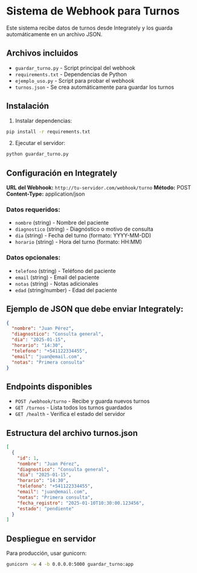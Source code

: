 # Sistema de Webhook para Turnos

Este sistema recibe datos de turnos desde Integrately y los guarda automáticamente en un archivo JSON.

## Archivos incluidos

- `guardar_turno.py` - Script principal del webhook
- `requirements.txt` - Dependencias de Python
- `ejemplo_uso.py` - Script para probar el webhook
- `turnos.json` - Se crea automáticamente para guardar los turnos

## Instalación

1. Instalar dependencias:
```bash
pip install -r requirements.txt
```

2. Ejecutar el servidor:
```bash
python guardar_turno.py
```

## Configuración en Integrately

**URL del Webhook:** `http://tu-servidor.com/webhook/turno`
**Método:** POST
**Content-Type:** application/json

### Datos requeridos:
- `nombre` (string) - Nombre del paciente
- `diagnostico` (string) - Diagnóstico o motivo de consulta
- `dia` (string) - Fecha del turno (formato: YYYY-MM-DD)
- `horario` (string) - Hora del turno (formato: HH:MM)

### Datos opcionales:
- `telefono` (string) - Teléfono del paciente
- `email` (string) - Email del paciente
- `notas` (string) - Notas adicionales
- `edad` (string/number) - Edad del paciente

## Ejemplo de JSON que debe enviar Integrately:

```json
{
  "nombre": "Juan Pérez",
  "diagnostico": "Consulta general",
  "dia": "2025-01-15",
  "horario": "14:30",
  "telefono": "+541122334455",
  "email": "juan@email.com",
  "notas": "Primera consulta"
}
```

## Endpoints disponibles

- `POST /webhook/turno` - Recibe y guarda nuevos turnos
- `GET /turnos` - Lista todos los turnos guardados
- `GET /health` - Verifica el estado del servidor

## Estructura del archivo turnos.json

```json
[
  {
    "id": 1,
    "nombre": "Juan Pérez",
    "diagnostico": "Consulta general",
    "dia": "2025-01-15",
    "horario": "14:30",
    "telefono": "+541122334455",
    "email": "juan@email.com",
    "notas": "Primera consulta",
    "fecha_registro": "2025-01-10T10:30:00.123456",
    "estado": "pendiente"
  }
]
```

## Despliegue en servidor

Para producción, usar gunicorn:
```bash
gunicorn -w 4 -b 0.0.0.0:5000 guardar_turno:app
```